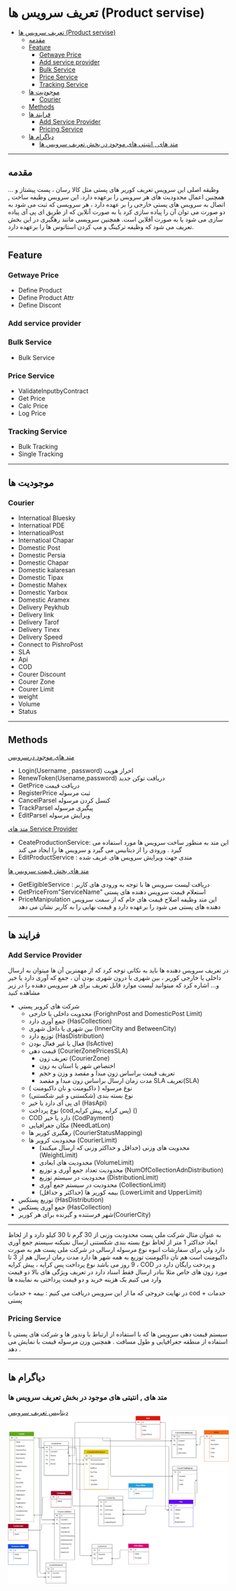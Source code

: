 # تعریف سرویس ها (Product servise)  



- [تعریف سرویس ها (Product servise)](#تعریف-سرویس-ها-product-servise)
  - [مقدمه](#مقدمه)
  - [Feature](#feature)
    - [Getwaye Price](#getwaye-price)
    - [Add service provider](#add-service-provider)
    - [Bulk Service](#bulk-service)
    - [Price Service](#price-service)
    - [Tracking Service](#tracking-service)
  - [موجودیت ها](#موجودیت-ها)
    - [Courier](#courier)
  - [Methods](#methods)
  - [فرایند ها](#فرایند-ها)
    - [Add Service Provider](#add-service-provider-1)
    - [Pricing Service](#pricing-service)
  - [دیاگرام ها](#دیاگرام-ها)
    - [متد های , انتیتی های موجود در بخش تعریف سرویس ها](#متد-های--انتیتی-های-موجود-در-بخش-تعریف-سرویس-ها)

---

## مقدمه

وظیقه اصلی این سرویس تعریف کوریر های پستی مثل کالا رسان ، پست پیشتاز و ... همچنین اعمال محدودیت های هر سرویس را برعهده دارد.
این سرویس وظیفه ساخت , اتصال به سرویس های پستی خارجی را بر عهده دارد ، هر سرویسی که ثبت می شود به دو صورت می توان آن را پیاده سازی کرد یا به صورت آنلاین که از طریق ای پی آی پیاده سازی می شود یا به صورت آفلاین است. همچنین سرویسی مانند رهگیری در این بخش تعریف می شود که وظیفه ترکینگ و مپ کردن استاتوس ها را برعهده دارد.

---

## Feature

### Getwaye Price

- Define Product
- Define Product Attr
- Define Discont

### Add service provider

### Bulk Service

- Bulk Service

### Price Service

- ValidateInputbyContract
- Get Price
- Calc Price
- Log Price

### Tracking Service

- Bulk Tracking
- Single Tracking

---

## موجودیت ها

### Courier

- Internatioal Bluesky
- Internatioal PDE
- InternatioalPost
- Internatioal Chapar
- Domestic Post
- Domestic Persia
- Domestic Chapar
- Domestic kalaresan
- Domestic Tipax
- Domestic Mahex
- Domestic Yarbox
- Domestic Aramex
- Delivery Peykhub
- Delivery link
- Delivery Tarof
- Delivery Tinex
- Delivery Speed
- Connect to PishroPost
- SLA
- Api
- COD
- Courer Discount
- Courer Zone
- Courer Limit
- weight
- Volume
- Status


---

## Methods

[متد های موجود درسرویس](Diagrams/ServiceProvider.drawio)

- Login(Username , password)
  احراز هویت
- RenewToken(Usename,password)
  دریافت توکن جدید
- GetPrice
  دریافت قیمت
- RegisterPrice
  ثبت مرسوله
- CancelParsel
   کنسل کردن مرسوله
- TrackParsel
  پیگیری مرسوله
- EditParsel
  ویرایش مرسوله

[متد های Service Provider](Diagrams/ProductServiceMethod.drawio)

- CeateProductionService:
  این متد به منظور ساخت سرویس ها مورد استفاده می گیرد . ورودی را از دیتابیس می گیرد و سرویس ها را ایجاد می کند
- EditProductService :
  متدی جهت ویرایش سرویس های عریف شده


[متد های بخش قیمت سرویس ها](Diagrams/PricingServiceMethod.drawio)

- GetEigibleService :
   دریافت لیست سرویس ها با توجه به ورودی های کاربر
- GetPriceFrom"ServiceName"
  استعلام قیمت سرویس دهنده های پستی  
- PriceManipulation
  این متد وظیفه اصلاح قیمت های خام که از سمت سرویس دهنده های پستی می شود را برعهده دارد و قیمت نهایی را به کاربر نشان می دهد

---

## فرایند ها

### Add Service Provider

 در تعریف سرویس دهنده ها باید به نکاتی توجه کرد که از مهمترین آن ها میتوان به ارسال داخلی یا خارجی کوریر ، بین شهری یا درون شهری بودن آن ، جمع  که آوری دارد یا خیر و... اشاره کرد که میتوانید لیست موارد قابل تعریف برای هر سرویس دهنده را در زیر مشاهده کنید 

- شرکت های کرویر پستی
  - محدویت داخلی یا خارجی (ForighnPost and DomesticPost Limit)
  - جمع آوری دارد (HasCollection)
  - بین شهری یا داخل شهری (InnerCity and BetweenCity)
  - توزیع دارد (HasDistribution)
  - فعال یا غیر فعال بودن (IsActive)
  - قیمت دهی (CourierZonePricesSLA)
    - تعریف زون (CourierZone)
    - اختصاص شهر یا استان به زون
    - تعریف قیمت براساس زون مبدا و مقصد و وزن و حجم
    - مدت زمان ارسال براساس زون مبدا و مقصد SLA تعریف(SLA)
  - نوع مرسوله ( داکیومنت و نان داکیومنت )
  - نوع بسته بندی (شکستنی و غیر  شکستنی)
  - ای پی آی دارد یا خیر (HasApi)
  - نوع پرداخت (cod,پس کرایه ,پیش کرایه) ()
  - COD دارد یا خیر (CodPayment)
  - مکان جغرافیایی (NeedLatLon)
  - رهگیری کوریر ها (CourierStatusMapping)
  - محدودبت کرویر ها (CourierLimit)
    - محدویت های وزنی (حداقل و حداکثر وزنی که ارسال میکنند) (WeightLimit)
    - محدودیت های ابعادی (VolumeLimit)
    - محدودیت تعداد جمع آوری و توزیع (NumOfCollectionAdnDistribution)
    - محدودیت در سیستم توزیع (DistributionLimit)
    - محدودیت در سیستم جمع آوری (CollectionLimit)
    - بیمه کوریر ها (حداکثر و حداقل) (LowerLimit and UpperLimit)
- توزیع پستکس (HasDistribution)
- جمع آوری پستکس (HasCollection)
- شهر فرستنده و گیرنده برای هر کوریر(CourierCity)

---
به عنوان مثال شرکت ملی پست محدودیت وزنی از 30 گرم تا 30 کیلو دارد و
 از لحاظ ابعاد حداکثر 1 متر
 از لحاظ نوع بسته بندی شکستنی ارسال نمیکنه
 سیستم جمع آوری دارد ولی برای سفارشات انبوه
 نوع مرسوله ارسالی در شرکت ملی پست هم به صورت داکیومنت است هم نان داکیومنت
 توزیع به همه شهر ها دارد
 مدت رمان ارسال هم از 3 تا 9 روز می باشد
نوع پرداخت پس کرایه ، پیش کرایه ، COD و پردخت رایگان  دارد
در مورد زون های خاص مثلا بنادر ارسال فقط اسناد دارد
در تعریف ویژگی های بالا دو قیمت وارد می کنیم یک هزینه خرید و دو قیمت پرداختی به نماینده ها

در نهایت خروجی  که ما از این سرویس دریافت می کنیم :
بیمه + خدمات cod + خدمات پستی

### Pricing Service

سیستم قیمت دهی سرویس ها که با استفاده از ارتباط با وندور ها و شرکت های پستی با استفاده از منطقه جغرافیایی و طول مسافت . همچنین وزن مرسوله قیمت با نمایش می دهد .

---

## دیاگرام ها

### متد های , انتیتی های موجود در بخش تعریف سرویس ها

[دیتابیس تعریف سرویس](Diagrams/Product.drawio)
![دیتابیس تعریف سرویس](imgs/Product.png)
